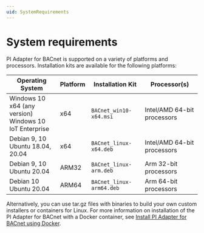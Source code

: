 ```yaml
---
uid: SystemRequirements
---
```


# System requirements

PI Adapter for BACnet is supported on a variety of platforms and processors. Installation kits are available for the following platforms:

| Operating System | Platform | Installation Kit | Processor(s) |
|------------------|----------|------------------|--------------|
| Windows 10 x64 (any version) <br> Windows 10 IoT Enterprise  | x64 | `BACnet_win10-x64.msi`     | Intel/AMD 64-bit processors |
| Debian 9, 10 <br>Ubuntu 18.04, 20.04 | x64 | `BACnet_linux-x64.deb`     | Intel/AMD 64-bit processors |
| Debian 9, 10 <br>Ubuntu 20.04 | ARM32 | `BACnet_linux-arm.deb`  | Arm 32-bit processors |
| Debian 10 <br> Ubuntu 20.04 | ARM64 | `BACnet_linux-arm64.deb`  | Arm 64-bit processors |

Alternatively, you can use tar.gz files with binaries to build your own custom installers or containers for Linux. For more information on installation of the PI Adapter for BACnet with a Docker container, see [Install PI Adapter for BACnet using Docker](xref:InstallPIAdapterForBACnetUsingDocker).
